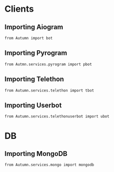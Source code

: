 # Clients
## Importing Aiogram
```python3
from Autumn import bot
```

## Importing Pyrogram
```python3
from Autmn.services.pyrogram import pbot
```
## Importing Telethon
```python3
from Autumn.services.telethon import tbot
```
## Importing Userbot
```python3
from Autumn.services.telethonuserbot import ubot
```

# DB
## Importing MongoDB
```python3
from Autumn.services.mongo import mongodb
```
